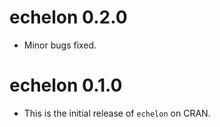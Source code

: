 # echelon 0.2.0

* Minor bugs fixed.

# echelon 0.1.0

* This is the initial release of `echelon` on CRAN.

